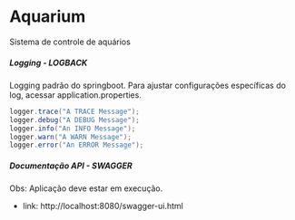 # Aquarium
Sistema de controle de aquários


##### Logging - LOGBACK 

Logging padrão do springboot. Para ajustar configurações específicas do log, acessar application.properties. 

```java
logger.trace("A TRACE Message");
logger.debug("A DEBUG Message");
logger.info("An INFO Message");
logger.warn("A WARN Message");
logger.error("An ERROR Message");
```

##### Documentação API - SWAGGER

Obs: Aplicação deve estar em execução.

- link: http://localhost:8080/swagger-ui.html 